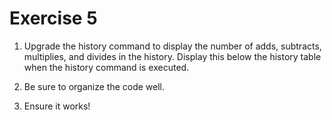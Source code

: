 # Exercise 5

1. Upgrade the history command to display the number of adds, subtracts, multiplies, and divides in the history. Display this below the history table when the history command is executed. 

2. Be sure to organize the code well.

3. Ensure it works!